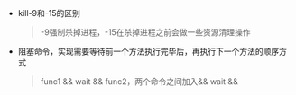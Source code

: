- kill-9和-15的区别
    >-9强制杀掉进程，-15在杀掉进程之前会做一些资源清理操作

- 阻塞命令，实现需要等待前一个方法执行完毕后，再执行下一个方法的顺序方式
  >func1 && wait && func2，两个命令之间加入&& wait &&
